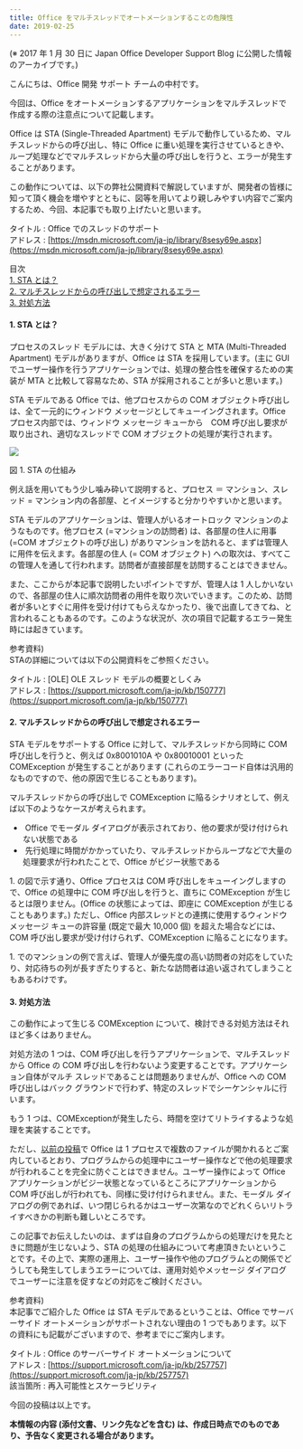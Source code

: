 ```yaml
---
title: Office をマルチスレッドでオートメーションすることの危険性
date: 2019-02-25
---
```


(※ 2017 年 1 月 30 日に Japan Office Developer Support Blog に公開した情報のアーカイブです。)

こんにちは、Office 開発 サポート チームの中村です。

今回は、Office をオートメーションするアプリケーションをマルチスレッドで作成する際の注意点について記載します。

Office は STA (Single-Threaded Apartment) モデルで動作しているため、マルチスレッドからの呼び出し、特に Office に重い処理を実行させているときや、ループ処理などでマルチスレッドから大量の呼び出しを行うと、エラーが発生することがあります。

この動作については、以下の弊社公開資料で解説していますが、開発者の皆様に知って頂く機会を増やすとともに、図等を用いてより親しみやすい内容でご案内するため、今回、本記事でも取り上げたいと思います。

タイトル : Office でのスレッドのサポート  
アドレス : [https://msdn.microsoft.com/ja-jp/library/8sesy69e.aspx](https://msdn.microsoft.com/ja-jp/library/8sesy69e.aspx)

目次  
[1\. STA とは？](#1-STA-とは？)  
[2\. マルチスレッドからの呼び出しで想定されるエラー](#2-マルチスレッドからの呼び出しで想定されるエラー)  
[3\. 対処方法](#3-対処方法)  

#### 1\. STA とは？

プロセスのスレッド モデルには、大きく分けて STA と MTA (Multi-Threaded Apartment) モデルがありますが、Office は STA を採用しています。(主に GUI でユーザー操作を行うアプリケーションでは、処理の整合性を確保するための実装が MTA と比較して容易なため、STA が採用されることが多いと思います。)

STA モデルである Office では、他プロセスからの COM オブジェクト呼び出しは、全て一元的にウィンドウ メッセージとしてキューイングされます。Office プロセス内部では、ウィンドウ メッセージ キューから　COM 呼び出し要求が取り出され、適切なスレッドで COM オブジェクトの処理が実行されます。

![](image1.png)  

図 1. STA の仕組み

例え話を用いてもう少し噛み砕いて説明すると、プロセス ＝ マンション、スレッド = マンション内の各部屋、とイメージすると分かりやすいかと思います。

STA モデルのアプリケーションは、管理人がいるオートロック マンションのようなものです。他プロセス (=マンションの訪問者) は、各部屋の住人に用事 (=COM オブジェクトの呼び出し) がありマンションを訪れると、まずは管理人に用件を伝えます。各部屋の住人 (= COM オブジェクト) への取次は、すべてこの管理人を通して行われます。訪問者が直接部屋を訪問することはできません。

また、ここからが本記事で説明したいポイントですが、管理人は 1 人しかいないので、各部屋の住人に順次訪問者の用件を取り次いでいきます。このため、訪問者が多いとすぐに用件を受け付けてもらえなかったり、後で出直してきてね、と言われることもあるのです。このような状況が、次の項目で記載するエラー発生時には起きています。

参考資料)  
STAの詳細については以下の公開資料をご参照ください。

タイトル : \[OLE\] OLE スレッド モデルの概要としくみ  
アドレス : [https://support.microsoft.com/ja-jp/kb/150777](https://support.microsoft.com/ja-jp/kb/150777)  

#### 2\. マルチスレッドからの呼び出しで想定されるエラー

STA モデルをサポートする Office に対して、マルチスレッドから同時に COM 呼び出しを行うと、例えば 0x8001010A や 0x80010001 といった COMException が発生することがあります (これらのエラーコード自体は汎用的なものですので、他の原因で生じることもあります)。

マルチスレッドからの呼び出しで COMException に陥るシナリオとして、例えば以下のようなケースが考えられます。

*    Office でモーダル ダイアログが表示されており、他の要求が受け付けられない状態である
*    先行処理に時間がかかっていたり、マルチスレッドからループなどで大量の処理要求が行われたことで、Office がビジー状態である

1\. の図で示す通り、Office プロセスは COM 呼び出しをキューイングしますので、Office の処理中に COM 呼び出しを行うと、直ちに COMException が生じるとは限りません。(Office の状態によっては、即座に COMException が生じることもあります。) ただし、Office 内部スレッドとの連携に使用するウィンドウ メッセージ キューの許容量 (既定で最大 10,000 個) を超えた場合などには、COM 呼び出し要求が受け付けられず、COMException に陥ることになります。

1\. でのマンションの例で言えば、管理人が優先度の高い訪問者の対応をしていたり、対応待ちの列が長すぎたりすると、新たな訪問者は追い返されてしまうこともあるわけです。  

#### 3\. 対処方法

この動作によって生じる COMException について、検討できる対処方法はそれほど多くはありません。

対処方法の 1 つは、COM 呼び出しを行うアプリケーションで、マルチスレッドから Office の COM 呼び出しを行わないよう変更することです。アプリケーション自体がマルチ スレッドであることは問題ありませんが、Office への COM 呼び出しはバック グラウンドで行わず、特定のスレッドでシーケンシャルに行います。

もう 1 つは、COMExceptionが発生したら、時間を空けてリトライするような処理を実装することです。

ただし、[以前の投稿](https://officesupportjp.github.io/blog/Excel%202013%20%E3%81%8B%E3%82%89%E3%81%AE%E3%82%A6%E3%82%A3%E3%83%B3%E3%83%89%E3%82%A6%E7%AE%A1%E7%90%86%E6%96%B9%E6%B3%95%E5%A4%89%E6%9B%B4%E3%81%AB%E3%81%A4%E3%81%84%E3%81%A6%20%E2%80%93%20%E3%82%B7%E3%83%B3%E3%82%B0%E3%83%AB%20%E3%83%89%E3%82%AD%E3%83%A5%E3%83%A1%E3%83%B3%E3%83%88%20%E3%82%A4%E3%83%B3%E3%82%BF%E3%83%BC%E3%83%95%E3%82%A7%E3%82%A4%E3%82%B9%20(SDI)/)で Office は 1 プロセスで複数のファイルが開かれるとご案内しているとおり、プログラムからの処理中にユーザー操作などで他の処理要求が行われることを完全に防ぐことはできません。ユーザー操作によって Office アプリケーションがビジー状態となっているところにアプリケーションから COM 呼び出しが行われても、同様に受け付けられません。また、モーダル ダイアログの例であれば、いつ閉じられるかはユーザー次第なのでどれくらいリトライすべきかの判断も難しいところです。

この記事でお伝えしたいのは、まずは自身のプログラムからの処理だけを見たときに問題が生じないよう、STA の処理の仕組みについて考慮頂きたいということです。その上で、実際の運用上、ユーザー操作や他のプログラムとの関係でどうしても発生してしまうエラーについては、運用対処やメッセージ ダイアログでユーザーに注意を促すなどの対応をご検討ください。

参考資料)  
本記事でご紹介した Office は STA モデルであるということは、Office でサーバーサイド オートメーションがサポートされない理由の 1 つでもあります。以下の資料にも記載がございますので、参考までにご案内します。

タイトル : Office のサーバーサイド オートメーションについて  
アドレス : [https://support.microsoft.com/ja-jp/kb/257757](https://support.microsoft.com/ja-jp/kb/257757)  
該当箇所 : 再入可能性とスケーラビリティ

今回の投稿は以上です。

**本情報の内容 (添付文書、リンク先などを含む) は、作成日時点でのものであり、予告なく変更される場合があります。**